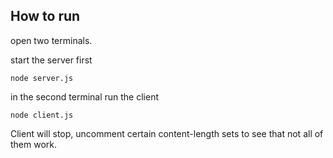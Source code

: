 ## How to run

open two terminals.

start the server first 

`node server.js`

in the second terminal run the client

`node client.js`


Client will stop, uncomment certain content-length sets to see that not all of them work.
